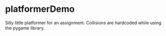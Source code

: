 # platformerDemo
Silly little platformer for an assignment. Collisions are hardcoded while using the pygame library.
